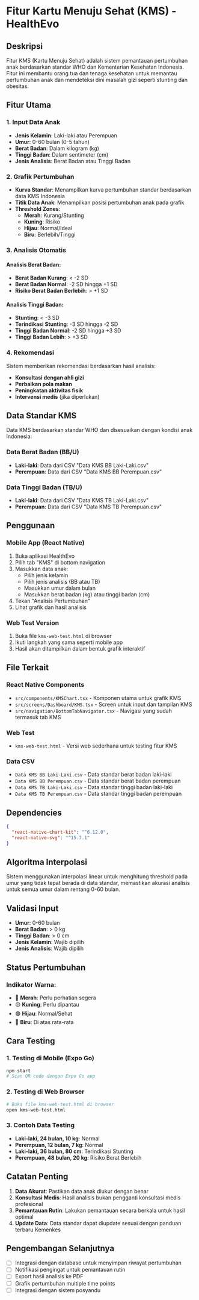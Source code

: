 # Fitur Kartu Menuju Sehat (KMS) - HealthEvo

## Deskripsi
Fitur KMS (Kartu Menuju Sehat) adalah sistem pemantauan pertumbuhan anak berdasarkan standar WHO dan Kementerian Kesehatan Indonesia. Fitur ini membantu orang tua dan tenaga kesehatan untuk memantau pertumbuhan anak dan mendeteksi dini masalah gizi seperti stunting dan obesitas.

## Fitur Utama

### 1. Input Data Anak
- **Jenis Kelamin**: Laki-laki atau Perempuan
- **Umur**: 0-60 bulan (0-5 tahun)
- **Berat Badan**: Dalam kilogram (kg)
- **Tinggi Badan**: Dalam sentimeter (cm)
- **Jenis Analisis**: Berat Badan atau Tinggi Badan

### 2. Grafik Pertumbuhan
- **Kurva Standar**: Menampilkan kurva pertumbuhan standar berdasarkan data KMS Indonesia
- **Titik Data Anak**: Menampilkan posisi pertumbuhan anak pada grafik
- **Threshold Zones**: 
  - **Merah**: Kurang/Stunting
  - **Kuning**: Risiko
  - **Hijau**: Normal/Ideal
  - **Biru**: Berlebih/Tinggi

### 3. Analisis Otomatis
#### Analisis Berat Badan:
- **Berat Badan Kurang**: < -2 SD
- **Berat Badan Normal**: -2 SD hingga +1 SD
- **Risiko Berat Badan Berlebih**: > +1 SD

#### Analisis Tinggi Badan:
- **Stunting**: < -3 SD
- **Terindikasi Stunting**: -3 SD hingga -2 SD
- **Tinggi Badan Normal**: -2 SD hingga +3 SD
- **Tinggi Badan Lebih**: > +3 SD

### 4. Rekomendasi
Sistem memberikan rekomendasi berdasarkan hasil analisis:
- **Konsultasi dengan ahli gizi**
- **Perbaikan pola makan**
- **Peningkatan aktivitas fisik**
- **Intervensi medis** (jika diperlukan)

## Data Standar KMS
Data KMS berdasarkan standar WHO dan disesuaikan dengan kondisi anak Indonesia:

### Data Berat Badan (BB/U)
- **Laki-laki**: Data dari CSV "Data KMS BB Laki-Laki.csv"
- **Perempuan**: Data dari CSV "Data KMS BB Perempuan.csv"

### Data Tinggi Badan (TB/U)
- **Laki-laki**: Data dari CSV "Data KMS TB Laki-Laki.csv"
- **Perempuan**: Data dari CSV "Data KMS TB Perempuan.csv"

## Penggunaan

### Mobile App (React Native)
1. Buka aplikasi HealthEvo
2. Pilih tab "KMS" di bottom navigation
3. Masukkan data anak:
   - Pilih jenis kelamin
   - Pilih jenis analisis (BB atau TB)
   - Masukkan umur dalam bulan
   - Masukkan berat badan (kg) atau tinggi badan (cm)
4. Tekan "Analisis Pertumbuhan"
5. Lihat grafik dan hasil analisis

### Web Test Version
1. Buka file `kms-web-test.html` di browser
2. Ikuti langkah yang sama seperti mobile app
3. Hasil akan ditampilkan dalam bentuk grafik interaktif

## File Terkait

### React Native Components
- `src/components/KMSChart.tsx` - Komponen utama untuk grafik KMS
- `src/screens/Dashboard/KMS.tsx` - Screen untuk input dan tampilan KMS
- `src/navigation/BottomTabNavigator.tsx` - Navigasi yang sudah termasuk tab KMS

### Web Test
- `kms-web-test.html` - Versi web sederhana untuk testing fitur KMS

### Data CSV
- `Data KMS BB Laki-Laki.csv` - Data standar berat badan laki-laki
- `Data KMS BB Perempuan.csv` - Data standar berat badan perempuan
- `Data KMS TB Laki-Laki.csv` - Data standar tinggi badan laki-laki
- `Data KMS TB Perempuan.csv` - Data standar tinggi badan perempuan

## Dependencies
```json
{
  "react-native-chart-kit": "^6.12.0",
  "react-native-svg": "^15.7.1"
}
```

## Algoritma Interpolasi
Sistem menggunakan interpolasi linear untuk menghitung threshold pada umur yang tidak tepat berada di data standar, memastikan akurasi analisis untuk semua umur dalam rentang 0-60 bulan.

## Validasi Input
- **Umur**: 0-60 bulan
- **Berat Badan**: > 0 kg
- **Tinggi Badan**: > 0 cm
- **Jenis Kelamin**: Wajib dipilih
- **Jenis Analisis**: Wajib dipilih

## Status Pertumbuhan
### Indikator Warna:
- 🔴 **Merah**: Perlu perhatian segera
- 🟡 **Kuning**: Perlu dipantau
- 🟢 **Hijau**: Normal/Sehat
- 🔵 **Biru**: Di atas rata-rata

## Cara Testing

### 1. Testing di Mobile (Expo Go)
```bash
npm start
# Scan QR code dengan Expo Go app
```

### 2. Testing di Web Browser
```bash
# Buka file kms-web-test.html di browser
open kms-web-test.html
```

### 3. Contoh Data Testing
- **Laki-laki, 24 bulan, 10 kg**: Normal
- **Perempuan, 12 bulan, 7 kg**: Normal
- **Laki-laki, 36 bulan, 80 cm**: Terindikasi Stunting
- **Perempuan, 48 bulan, 20 kg**: Risiko Berat Berlebih

## Catatan Penting
1. **Data Akurat**: Pastikan data anak diukur dengan benar
2. **Konsultasi Medis**: Hasil analisis bukan pengganti konsultasi medis profesional
3. **Pemantauan Rutin**: Lakukan pemantauan secara berkala untuk hasil optimal
4. **Update Data**: Data standar dapat diupdate sesuai dengan panduan terbaru Kemenkes

## Pengembangan Selanjutnya
- [ ] Integrasi dengan database untuk menyimpan riwayat pertumbuhan
- [ ] Notifikasi pengingat untuk pemantauan rutin
- [ ] Export hasil analisis ke PDF
- [ ] Grafik pertumbuhan multiple time points
- [ ] Integrasi dengan sistem posyandu
